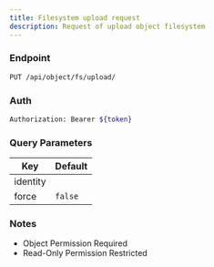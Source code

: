 ```yaml
---
title: Filesystem upload request
description: Request of upload object filesystem
---
```


### Endpoint

```bash
PUT /api/object/fs/upload/
```

### Auth

```bash
Authorization: Bearer ${token}
```

### Query Parameters

| Key | Default |
|-----|---------|
| identity |  |
| force | `false` |

### Notes

- Object Permission Required
- Read-Only Permission Restricted
